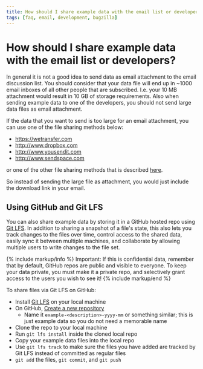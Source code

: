 ```yaml
---
title: How should I share example data with the email list or developers?
tags: [faq, email, development, bugzilla]
---
```


# How should I share example data with the email list or developers?

In general it is not a good idea to send data as email attachment to the email discussion list. You should consider that your data file will end up in ~1000 email inboxes of all other people that are subscribed. I.e. your 10 MB attachment would result in 10 GB of storage requirements. Also when sending example data to one of the developers, you should not send large data files as email attachment.

If the data that you want to send is too large for an email attachment, you can use one of the file sharing methods below:

- <https://wetransfer.com>
- <http://www.dropbox.com>
- <http://www.yousendit.com>
- <http://www.sendspace.com>

or one of the other file sharing methods that is described [here](http://www.techlore.com/blog/entry/18653/Great-Ways-to-Send--Receive-or-Share-Large-Files).

So instead of sending the large file as attachment, you would just include the download link in your email.

## Using GitHub and Git LFS

You can also share example data by storing it in a GitHub hosted repo using [Git LFS](https://git-lfs.github.com/). In addition to sharing a snapshot of a file's state, this also lets you track changes to the files over time, control access to the shared data, easily sync it between multiple machines, and collaborate by allowing multiple users to write changes to the file set.

{% include markup/info %}
Important: If this is confidential data, remember that by default, GitHub repos are public and visible to everyone. To keep your data private, you must make it a private repo, and selectively grant access to the users you wish to see it!
{% include markup/end %}

To share files via Git LFS on GitHub:

* Install [Git LFS](https://git-lfs.github.com/) on your local machine
* On GitHub, [Create a new repository](https://github.com/new)
  * Name it `example-<description>-yyyy-mm` or something similar; this is just example data so you do not need a memorable name
* Clone the repo to your local machine
* Run `git lfs install` inside the cloned local repo
* Copy your example data files into the local repo
* Use `git lfs track` to make sure the files you have added are tracked by Git LFS instead of committed as regular files
* `git add` the files, `git commit`, and `git push`
